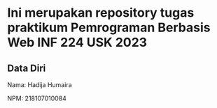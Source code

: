 # Ini merupakan repository tugas praktikum Pemrograman Berbasis Web INF 224 USK 2023
 
## Data Diri
 
Nama: Hadija Humaira

NPM: 218107010084
